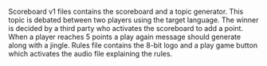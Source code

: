 Scoreboard v1 files contains the scoreboard and a topic generator. This topic is debated between two players using the target language. 
The winner is decided by a third party who activates the scoreboard to add a point. When a player reaches 5 points a play again message should generate along with a jingle.
Rules file contains the 8-bit logo and a play game button which activates the audio file explaining the rules. 
